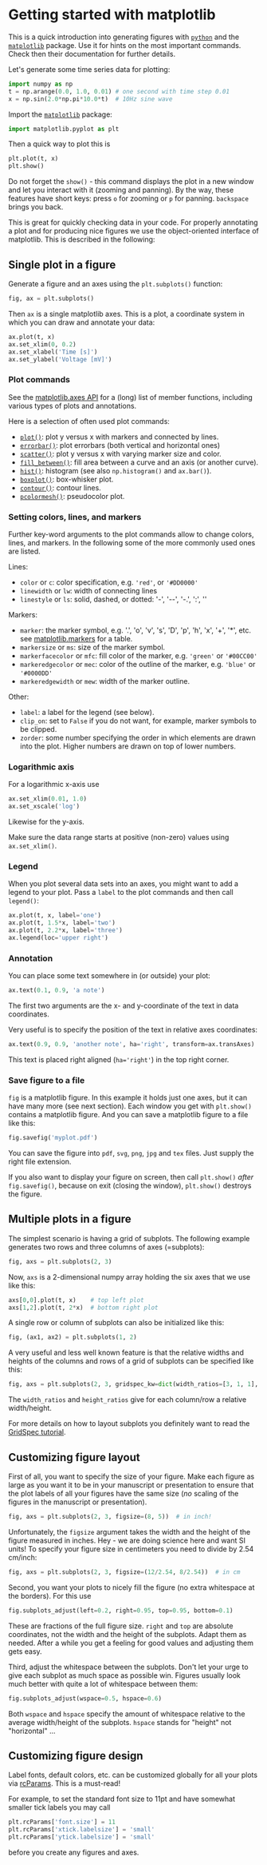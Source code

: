 # Getting started with matplotlib

This is a quick introduction into generating figures with
[`python`](https://www.python.org/) and the
[`matplotlib`](https://matplotlib.org/) package.  Use it for hints on
the most important commands. Check then their documentation for
further details.

Let's generate some time series data for plotting:
```py
import numpy as np
t = np.arange(0.0, 1.0, 0.01) # one second with time step 0.01
x = np.sin(2.0*np.pi*10.0*t)  # 10Hz sine wave
```

Import the [`matplotlib`](https://matplotlib.org/) package:
```py
import matplotlib.pyplot as plt
```

Then a quick way to plot this is
```py
plt.plot(t, x)
plt.show()
```
Do not forget the `show()` - this command displays the plot in a new
window and let you interact with it (zooming and panning). By the way,
these features have short keys: press `o` for zooming or `p` for
panning. `backspace` brings you back.

This is great for quickly checking data in your code. For properly
annotating a plot and for producing nice figures we use the
object-oriented interface of matplotlib. This is described in the
following:


## Single plot in a figure

Generate a figure and an axes using the `plt.subplots()` function:
```py
fig, ax = plt.subplots()
```

Then `ax` is a single matplotlib axes. This is a plot, a coordinate
system in which you can draw and annotate your data:
```py
ax.plot(t, x)
ax.set_xlim(0, 0.2)
ax.set_xlabel('Time [s]')
ax.set_ylabel('Voltage [mV]')
```


### Plot commands

See the [matplotlib.axes
API](https://matplotlib.org/stable/api/axes_api.html) for a (long)
list of member functions, including various types of plots and
annotations.

Here is a selection of often used plot commands:

- [`plot()`](https://matplotlib.org/stable/api/_as_gen/matplotlib.axes.Axes.plot.html#matplotlib.axes.Axes.plot): plot y versus x with markers and connected by lines. 
- [`errorbar()`](https://matplotlib.org/stable/api/_as_gen/matplotlib.axes.Axes.errorbar.html#matplotlib.axes.Axes.errorbar): plot errorbars (both vertical and horizontal ones)
- [`scatter()`](https://matplotlib.org/stable/api/_as_gen/matplotlib.axes.Axes.scatter.html#matplotlib.axes.Axes.scatter): plot y versus x with varying marker size and color.
- [`fill_between()`](https://matplotlib.org/stable/api/_as_gen/matplotlib.axes.Axes.fill_between.html#matplotlib.axes.Axes.fill_between): fill area between a curve and an axis (or another curve).
- [`hist()`](https://matplotlib.org/stable/api/_as_gen/matplotlib.axes.Axes.hist.html#matplotlib.axes.Axes.hist): histogram (see also `np.histogram()` and `ax.bar()`).
- [`boxplot()`](https://matplotlib.org/stable/api/_as_gen/matplotlib.axes.Axes.boxplot.html#matplotlib.axes.Axes.boxplot): box-whisker plot.
- [`contour()`](https://matplotlib.org/stable/api/_as_gen/matplotlib.axes.Axes.contour.html#matplotlib.axes.Axes.contour): contour lines.
- [`pcolormesh()`](https://matplotlib.org/stable/api/_as_gen/matplotlib.axes.Axes.pcolormesh.html#matplotlib.axes.Axes.pcolormesh): pseudocolor plot.


### Setting colors, lines, and markers

Further key-word arguments to the plot commands allow to change
colors, lines, and markers. In the following some of the more commonly
used ones are listed.

Lines:

- `color` or `c`: color specification, e.g. `'red'`, or `'#DD0000'`
- `linewidth` or `lw`: width of connecting lines
- `linestyle` or `ls`: solid, dashed, or dotted: '-', '--', '-.', ':', ''

Markers:

- `marker`: the marker symbol, e.g. '.', 'o', 'v', 's', 'D', 'p', 'h', 'x', '+', '*', etc.
  see [matplotlib.markers](https://matplotlib.org/stable/api/markers_api.html) for a table.
- `markersize` or `ms`: size of the marker symbol.
- `markerfacecolor` or `mfc`: fill color of the marker, e.g. `'green'` or `'#00CC00'`
- `markeredgecolor` or `mec`: color of the outline of the marker, e.g. `'blue'` or `'#0000DD'`
- `markeredgewidth` or `mew`: width of the marker outline. 

Other:

- `label`: a label for the legend (see below).
- `clip_on`: set to `False` if you do not want, for example, marker symbols to be clipped.
- `zorder`: some number specifying the order in which elements are drawn into the plot. Higher numbers are drawn on top of lower numbers.


### Logarithmic axis

For a logarithmic x-axis use
```py
ax.set_xlim(0.01, 1.0)
ax.set_xscale('log')
```
Likewise for the y-axis.

Make sure the data range starts at positive (non-zero) values using
`ax.set_xlim()`.


### Legend

When you plot several data sets into an axes, you might want to add a
legend to your plot. Pass a `label` to the plot commands and then call
`legend()`:
```py
ax.plot(t, x, label='one')
ax.plot(t, 1.5*x, label='two')
ax.plot(t, 2.2*x, label='three')
ax.legend(loc='upper right')
```


### Annotation

You can place some text somewhere in (or outside) your plot:
```py
ax.text(0.1, 0.9, 'a note')
```
The first two arguments are the x- and y-coordinate of the text in data coordinates.

Very useful is to specify the position of the text in relative axes coordinates:
```py
ax.text(0.9, 0.9, 'another note', ha='right', transform=ax.transAxes)
```
This text is placed right aligned (`ha='right'`) in the top right corner.


### Save figure to a file

`fig` is a matplotlib figure. In this example it holds just one axes,
but it can have many more (see next section). Each window you get with
`plt.show()` contains a matplotlib figure. And you can save a
matplotlib figure to a file like this:
```py
fig.savefig('myplot.pdf')
```
You can save the figure into `pdf`, `svg`, `png`, `jpg` and `tex`
files. Just supply the right file extension.

If you also want to display your figure on screen, then call
`plt.show()` *after* `fig.savefig()`, because on exit (closing the
window), `plt.show()` destroys the figure.


## Multiple plots in a figure

The simplest scenario is having a grid of subplots. The following
example generates two rows and three columns of axes (=subplots):
```py
fig, axs = plt.subplots(2, 3)
```
Now, `axs` is a 2-dimensional numpy array holding the six axes that we
use like this:
```py
axs[0,0].plot(t, x)    # top left plot
axs[1,2].plot(t, 2*x)  # bottom right plot
```

A single row or column of subplots can also be initialized like this:
```py
fig, (ax1, ax2) = plt.subplots(1, 2)
```

A very useful and less well known feature is that the relative widths
and heights of the columns and rows of a grid of subplots can be
specified like this:
```py
fig, axs = plt.subplots(2, 3, gridspec_kw=dict(width_ratios=[3, 1, 1], height_ratios=[4, 1]))
```
The `width_ratios` and `height_ratios` give for each column/row a
relative width/height.

For more details on how to layout subplots you definitely want to read
the [GridSpec
tutorial](https://matplotlib.org/stable/tutorials/intermediate/gridspec.html).


## Customizing figure layout

First of all, you want to specify the size of your figure. Make each
figure as large as you want it to be in your manuscript or
presentation to ensure that the plot labels of all your figures have
the same size (*no* scaling of the figures in the manuscript or
presentation).
```py
fig, axs = plt.subplots(2, 3, figsize=(8, 5))  # in inch!
```
Unfortunately, the `figsize` argument takes the width and the height
of the figure measured in inches. Hey - we are doing science here and
want SI units! To specify your figure size in centimeters you need to
divide by 2.54 cm/inch:
```py
fig, axs = plt.subplots(2, 3, figsize=(12/2.54, 8/2.54))  # in cm
```

Second, you want your plots to nicely fill the figure (no extra
whitespace at the borders). For this use
```py
fig.subplots_adjust(left=0.2, right=0.95, top=0.95, bottom=0.1)
```
These are fractions of the full figure size. `right` and `top` are
absolute coordinates, not the width and the height of the
subplots. Adapt them as needed. After a while you get a feeling for
good values and adjusting them gets easy.

Third, adjust the whitespace between the subplots. Don't let your urge
to give each subplot as much space as possible win. Figures usually
look much better with quite a lot of whitespace between them:
```py
fig.subplots_adjust(wspace=0.5, hspace=0.6)
```
Both `wspace` and `hspace` specify the amount of whitespace relative
to the average width/height of the subplots. `hspace` stands for
"height" not "horizontal" ...


## Customizing figure design

Label fonts, default colors, etc. can be customized globally for all
your plots via
[rcParams](https://matplotlib.org/stable/tutorials/introductory/customizing.html). This
is a must-read!

For example, to set the standard font size to 11pt and have somewhat
smaller tick labels you may call
```py
plt.rcParams['font.size'] = 11
plt.rcParams['xtick.labelsize'] = 'small'
plt.rcParams['ytick.labelsize'] = 'small'
```
before you create any figures and axes.